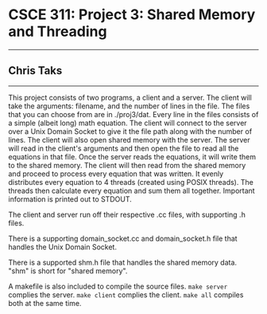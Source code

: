# CSCE 311: Project 3: Shared Memory and Threading
***
## Chris Taks
***
This project consists of two programs, a client and a server. The client will take the arguments: filename, and the number of lines in the file. The files that you can choose from are in ./proj3/dat. Every line in the files consists of a simple (albeit long) math equation.
The client will connect to the server over a Unix Domain Socket to give it the file path along with the number of lines.
The client will also open shared memory with the server.
The server will read in the client's arguments and then open the file to read all the equations in that file.
Once the server reads the equations, it will write them to the shared memory.
The client will then read from the shared memory and proceed to process every equation that was written. It evenly distributes every equation to 4 threads (created using POSIX threads).
The threads then calculate every equation and sum them all together.
Important information is printed out to STDOUT.

The client and server run off their respective .cc files, with supporting .h files.

There is a supporting domain_socket.cc and domain_socket.h file that handles the Unix Domain Socket.

There is a supported shm.h file that handles the shared memory data. "shm" is short for "shared memory".

A makefile is also included to compile the source files. `make server` complies the server. `make client` complies the client. `make all` compiles both at the same time.
